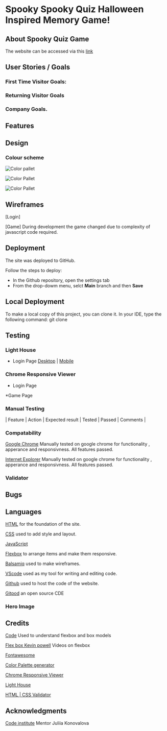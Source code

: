 

![]()

# Spooky Spooky Quiz Halloween Inspired Memory Game!


 ## About Spooky Quiz Game


The website can be accessed via this [link]()

## User Stories /  Goals

### First Time Visitor Goals:

### Returning Visitor Goals




### Company Goals.



## Features






## Design

### Colour scheme

![Color pallet]()

![Color Pallet]()

![Color Pallet]()




## Wireframes

[Login]

[Game]
During development the game changed due to complexity of javascript code required.

## Deployment

The site was deployed to GitHub.

Follow the steps to deploy:

* In the Github repository, open the settings tab
* From the drop-dowm menu, selct **Main** branch and then **Save**

## Local Deployment
To make a local copy of this project, you can clone it. In your IDE, type the following command:
git clone 



## Testing

### Light House

* Login Page [Desktop]() |
[Mobile]() 

### Chrome Responsive Viewer

* Login Page

*Game Page

### Manual Testing

| Feature | Action | Expected result | Tested | Passed | Comments |


### Compatability

[Google Chrome](https;//google.co.uk)  Manually tested on google chrome for functionality , apperance and responsivness. All features passed.

[Internet Explorer](https://www.microsoft.com/en-gb/download/internet-explorer.aspx) Manually tested on google chrome for functionality , apperance and responsivness. All features passed.

### Validator



## Bugs




## Languages
 [HTML](https://www.w3schools.com/html/) for the foundation of the site.

 [CSS](https://developer.mozilla.org/en-US/docs/Web/CSS) used to add style and layout.

 [JavaScript]() 

 [Flexbox](https://developer.mozilla.org/en-US/docs/Learn/CSS/CSS_layout/Flexbox) to arrange items and make them responsive.

 [Balsamiq](https://balsamiq.com/) used to make wireframes.

 [VScode](https://code.visualstudio.com/) used as my tool for writing and editing code.

 [Github](https://github.com/) used to host the code of the website.

 [Gitpod](https://www.gitpod.io/) an open source CDE


 ### Hero Image
 
 ## Credits

 [Code](https://www.w3schools.com) Used to understand flexbox and box models

 [Flex box Kevin powell](https://www.youtube.com/watch?v=vQAvjof1oe4) Videos on flexbox

 [Fontawesome](https://fontawesome.com/)

 [Color Palette generator](https://convertingcolors.com/)

 [Chrome Responsive Viewer](https://chrome.google.com/webstore/detail/responsive-viewer/inmopeiepgfljkpkidclfgbgbmfcennb)

 [Light House](https://developer.chrome.com/docs/lighthouse/overview/)

[HTML | CSS Validator](https://validator.w3.org/nu/)


 ## Acknowledgments 

[Code institute](https://learn.codeinstitute.net/) Mentor Juliia Konovalova 



